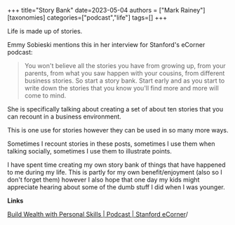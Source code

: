 +++
title="Story Bank"
date=2023-05-04
authors = ["Mark Rainey"]
[taxonomies]
categories=["podcast","life"]
tags=[]
+++

Life is made up of stories.

<!-- more -->

Emmy Sobieski mentions this in her interview for Stanford's eCorner podcast:

> You won't believe all the stories you have from growing up, from your parents, from what you saw happen with your cousins, from different business stories. So start a story bank. Start early and as you start to write down the stories that you know you'll find more and more will come to mind. 

She is specifically talking about creating a set of about ten stories that you can recount in a business environment.

This is one use for stories however they can be used in so many more ways.

Sometimes I recount stories in these posts, sometimes I use them when talking socially, sometimes I use them to illustrate points.

I have spent time creating my own story bank of things that have happened to me during my life. This is partly for my own benefit/enjoyment (also so I don't forget them) however I also hope that one day my kids might appreciate hearing about some of the dumb stuff I did when I was younger.

__Links__

[Build Wealth with Personal Skills | Podcast | Stanford eCorner](https://ecorner.stanford.edu/podcasts/emmy-sobieski-competitive-storytelling-inc-build-wealth-with-personal-skills)/
